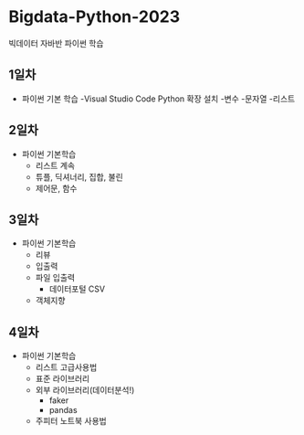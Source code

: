 # Bigdata-Python-2023
빅데이터 자바반 파이썬 학습


## 1일차
- 파이썬 기본 학습
    -Visual Studio Code Python 확장 설치
    -변수
    -문자열
    -리스트

## 2일차
- 파이썬 기본학습
    - 리스트 계속
    - 튜플, 딕셔너리, 집합, 불린
    - 제어문, 함수

## 3일차
- 파이썬 기본학습
    - 리뷰
    - 입출력
    - 파일 입출력
        - 데이터포털 CSV
    - 객체지향

## 4일차
- 파이썬 기본학습
    - 리스트 고급사용법
    - 표준 라이브러리
    - 외부 라이브러리(데이터분석!)
        - faker
        - pandas
    - 주피터 노트북 사용법
